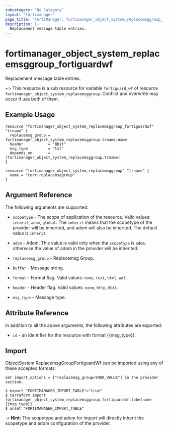 ```yaml
---
subcategory: "No Category"
layout: "fortimanager"
page_title: "FortiManager: fortimanager_object_system_replacemsggroup_fortiguardwf"
description: |-
  Replacement message table entries.
---
```


# fortimanager_object_system_replacemsggroup_fortiguardwf
Replacement message table entries.

~> This resource is a sub resource for variable `fortiguard_wf` of resource `fortimanager_object_system_replacemsggroup`. Conflict and overwrite may occur if use both of them.



## Example Usage

```hcl
resource "fortimanager_object_system_replacemsggroup_fortiguardwf" "trname" {
  replacemsg_group = fortimanager_object_system_replacemsggroup.trname.name
  header           = "8bit"
  msg_type         = "txt"
  depends_on       = [fortimanager_object_system_replacemsggroup.trname]
}

resource "fortimanager_object_system_replacemsggroup" "trname" {
  name = "terr-replacemsggroup"
}
```

## Argument Reference


The following arguments are supported:

* `scopetype` - The scope of application of the resource. Valid values: `inherit`, `adom`, `global`. The `inherit` means that the scopetype of the provider will be inherited, and adom will also be inherited. The default value is `inherit`.
* `adom` - Adom. This value is valid only when the `scopetype` is `adom`, otherwise the value of adom in the provider will be inherited.
* `replacemsg_group` - Replacemsg Group.

* `buffer` - Message string.
* `format` - Format flag. Valid values: `none`, `text`, `html`, `wml`.

* `header` - Header flag. Valid values: `none`, `http`, `8bit`.

* `msg_type` - Message type.


## Attribute Reference

In addition to all the above arguments, the following attributes are exported:
* `id` - an identifier for the resource with format {{msg_type}}.

## Import

ObjectSystem ReplacemsgGroupFortiguardWf can be imported using any of these accepted formats:
```
Set import_options = ["replacemsg_group=YOUR_VALUE"] in the provider section.

$ export "FORTIMANAGER_IMPORT_TABLE"="true"
$ terraform import fortimanager_object_system_replacemsggroup_fortiguardwf.labelname {{msg_type}}
$ unset "FORTIMANAGER_IMPORT_TABLE"
```
-> **Hint:** The scopetype and adom for import will directly inherit the scopetype and adom configuration of the provider.
